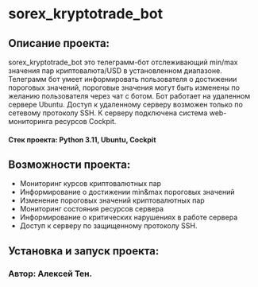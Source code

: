 # sorex_kryptotrade_bot
## Описание проекта:
sorex_kryptotrade_bot это телеграмм-бот отслеживающий min/max значения пар криптовалюта/USD в установленном диапазоне. Телеграмм бот умеет информировать пользователя о достижении пороговых значений, пороговые значения могут быть изменены по желанию пользователя через чат с ботом. Бот работает на удаленном сервере Ubuntu. Доступ к удаленному серверу возможен только по сетевому протоколу SSH. К серверу подключена система web-мониторинга ресурсов Cockpit.
#### Стек проекта: Python 3.11, Ubuntu, Cockpit
## Возможности проекта:
- Мониторинг курсов криптовалютных пар
- Информирование о достижении min&max пороговых значений
- Изменение пороговых значений криптовалютных пар
- Мониторинг состояния ресурсов сервера
- Информирование о критических нарушениях в работе сервера
- Доступ к серверу по защищенному протоколу SSH.
## Установка и запуск проекта:

### Автор: Алексей Тен.
